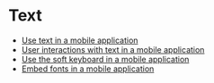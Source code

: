 # Text

- [Use text in a mobile application](./use-text-in-a-mobile-application.md)
- [User interactions with text in a mobile application](./user-interactions-with-text-in-a-mobile-application.md)
- [Use the soft keyboard in a mobile application](./use-the-soft-keyboard-in-a-mobile-application.md)
- [Embed fonts in a mobile application](./embed-fonts-in-a-mobile-application.md)
